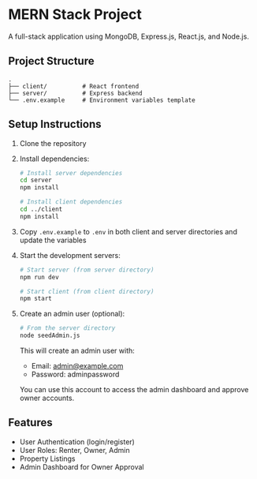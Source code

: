 # MERN Stack Project

A full-stack application using MongoDB, Express.js, React.js, and Node.js.

## Project Structure

```
.
├── client/          # React frontend
├── server/          # Express backend
└── .env.example     # Environment variables template
```

## Setup Instructions

1. Clone the repository
2. Install dependencies:
   ```bash
   # Install server dependencies
   cd server
   npm install

   # Install client dependencies
   cd ../client
   npm install
   ```
3. Copy `.env.example` to `.env` in both client and server directories and update the variables
4. Start the development servers:
   ```bash
   # Start server (from server directory)
   npm run dev

   # Start client (from client directory)
   npm start
   ```
5. Create an admin user (optional):
   ```bash
   # From the server directory
   node seedAdmin.js
   ```
   This will create an admin user with:
   - Email: admin@example.com
   - Password: adminpassword
   
   You can use this account to access the admin dashboard and approve owner accounts.

## Features

- User Authentication (login/register)
- User Roles: Renter, Owner, Admin
- Property Listings
- Admin Dashboard for Owner Approval 